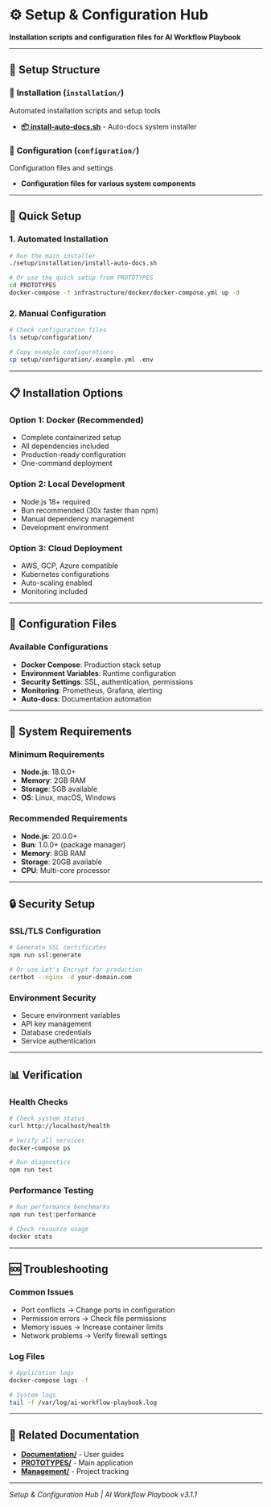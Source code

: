 # ⚙️ Setup & Configuration Hub

**Installation scripts and configuration files for AI Workflow Playbook**

---

## 📂 Setup Structure

### 🔧 **Installation** (`installation/`)
Automated installation scripts and setup tools

- **[📦 install-auto-docs.sh](installation/install-auto-docs.sh)** - Auto-docs system installer

### 📝 **Configuration** (`configuration/`)
Configuration files and settings

- **Configuration files for various system components**

---

## 🚀 Quick Setup

### **1. Automated Installation**
```bash
# Run the main installer
./setup/installation/install-auto-docs.sh

# Or use the quick setup from PROTOTYPES
cd PROTOTYPES
docker-compose -f infrastructure/docker/docker-compose.yml up -d
```

### **2. Manual Configuration**
```bash
# Check configuration files
ls setup/configuration/

# Copy example configurations
cp setup/configuration/.example.yml .env
```

---

## 📋 Installation Options

### **Option 1: Docker (Recommended)**
- Complete containerized setup
- All dependencies included
- Production-ready configuration
- One-command deployment

### **Option 2: Local Development**
- Node.js 18+ required
- Bun recommended (30x faster than npm)
- Manual dependency management
- Development environment

### **Option 3: Cloud Deployment**
- AWS, GCP, Azure compatible
- Kubernetes configurations
- Auto-scaling enabled
- Monitoring included

---

## 🔧 Configuration Files

### **Available Configurations**
- **Docker Compose**: Production stack setup
- **Environment Variables**: Runtime configuration
- **Security Settings**: SSL, authentication, permissions
- **Monitoring**: Prometheus, Grafana, alerting
- **Auto-docs**: Documentation automation

---

## 🎯 System Requirements

### **Minimum Requirements**
- **Node.js**: 18.0.0+
- **Memory**: 2GB RAM
- **Storage**: 5GB available
- **OS**: Linux, macOS, Windows

### **Recommended Requirements**
- **Node.js**: 20.0.0+
- **Bun**: 1.0.0+ (package manager)
- **Memory**: 8GB RAM
- **Storage**: 20GB available
- **CPU**: Multi-core processor

---

## 🔒 Security Setup

### **SSL/TLS Configuration**
```bash
# Generate SSL certificates
npm run ssl:generate

# Or use Let's Encrypt for production
certbot --nginx -d your-domain.com
```

### **Environment Security**
- Secure environment variables
- API key management
- Database credentials
- Service authentication

---

## 📊 Verification

### **Health Checks**
```bash
# Check system status
curl http://localhost/health

# Verify all services
docker-compose ps

# Run diagnostics
npm run test
```

### **Performance Testing**
```bash
# Run performance benchmarks
npm run test:performance

# Check resource usage
docker stats
```

---

## 🆘 Troubleshooting

### **Common Issues**
- Port conflicts → Change ports in configuration
- Permission errors → Check file permissions
- Memory issues → Increase container limits
- Network problems → Verify firewall settings

### **Log Files**
```bash
# Application logs
docker-compose logs -f

# System logs
tail -f /var/log/ai-workflow-playbook.log
```

---

## 🚀 Related Documentation

- **[Documentation/](../documentation/README.md)** - User guides
- **[PROTOTYPES/](../PROTOTYPES/README.md)** - Main application
- **[Management/](../management/README.md)** - Project tracking

---

*Setup & Configuration Hub | AI Workflow Playbook v3.1.1*